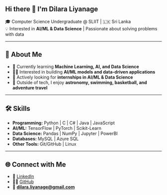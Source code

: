 ## Hi there 👋 I'm Dilara Liyanage  

🎓 Computer Science Undergraduate @ SLIIT | 🇱🇰 Sri Lanka  
💡 Interested in **AI/ML & Data Science** | Passionate about solving problems with data  

---

## 🔹 About Me  
- 🌱 Currently learning **Machine Learning, AI, and Data Science**  
- 👩‍💻 Interested in building **AI/ML models and data-driven applications**  
- 👯 Actively looking for **internships in AI/ML & Data Science**  
- 🌌 Outside of tech, I enjoy **astronomy, swimming, basketball, and adventure travel**  

---

## 🛠 Skills  
- **Programming:** Python | C | C# | Java | JavaScript  
- **AI/ML:** TensorFlow | PyTorch | Scikit-Learn  
- **Data Science:** Pandas | NumPy | Jupyter | PowerBI 
- **Databases:** MySQL | Azure SQL  
- **Other Tools:** Git/GitHub | Linux  

---

## 🌐 Connect with Me  
- 💼 [LinkedIn](https://www.linkedin.com/in/dilara-liyanage)  
- 🧑‍💻 [GitHub](https://github.com/DilaraLiyanage)  
- 📧 **dilara.liyanage@gmail.com**  
